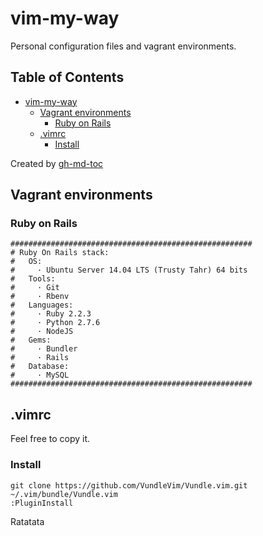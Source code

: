vim-my-way
============

Personal configuration files and vagrant environments.

## Table of Contents

  * [vim-my-way](#vim-my-way)
    * [Vagrant environments](#vagrant-environments)
      * [Ruby on Rails](#ruby-on-rails)
    * [.vimrc](#vimrc)
      * [Install](#install)

Created by [gh-md-toc](https://github.com/ekalinin/github-markdown-toc)

## Vagrant environments

### Ruby on Rails

```
######################################################
# Ruby On Rails stack:
#   OS:
#     · Ubuntu Server 14.04 LTS (Trusty Tahr) 64 bits
#   Tools:
#     · Git
#     · Rbenv
#   Languages:
#     · Ruby 2.2.3
#     · Python 2.7.6 
#     · NodeJS
#   Gems:
#     · Bundler
#     · Rails
#   Database:
#     · MySQL
######################################################
```

## .vimrc

Feel free to copy it.

### Install

```
git clone https://github.com/VundleVim/Vundle.vim.git ~/.vim/bundle/Vundle.vim
:PluginInstall
```

Ratatata
